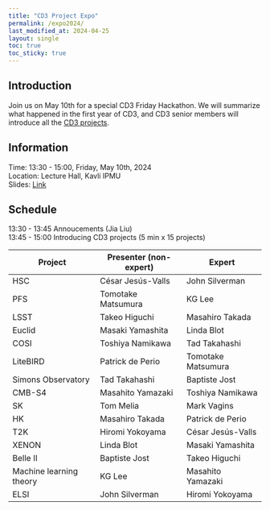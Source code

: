 ```yaml
---
title: "CD3 Project Expo"
permalink: /expo2024/
last_modified_at: 2024-04-25
layout: single
toc: true
toc_sticky: true
---
```


## Introduction

Join us on May 10th for a special CD3 Friday Hackathon. We will summarize what happened in the first year of CD3, and CD3 senior members will introduce all the [CD3 projects](https://cd3.ipmu.jp/projects/). 

## Information

Time: 13:30 - 15:00, Friday, May 10th, 2024 \
Location: Lecture Hall, Kavli IPMU \
Slides: [Link](https://docs.google.com/presentation/d/1VxRN3KcIwPxudZpO_VGFSjhjOysymFSphIS2qdIbQrI/edit?usp=sharing)

## Schedule

13:30 - 13:45 Annoucements (Jia Liu)\
13:45 - 15:00 Introducing CD3 projects (5 min x 15 projects)

| Project                 | Presenter (non-expert) | Expert             |
|-------------------------|------------------------|--------------------|
| HSC                     | César Jesús-Valls      | John Silverman     |
| PFS                     | Tomotake Matsumura     | KG Lee             |
| LSST                    | Takeo Higuchi          | Masahiro Takada    |
| Euclid                  | Masaki Yamashita       | Linda Blot         |
| COSI                    | Toshiya Namikawa       | Tad Takahashi      |
| LiteBIRD                | Patrick de Perio       | Tomotake Matsumura |
| Simons Observatory      | Tad Takahashi          | Baptiste Jost      |
| CMB-S4                  | Masahito Yamazaki      | Toshiya Namikawa   |
| SK                      | Tom Melia              | Mark Vagins        |
| HK                      | Masahiro Takada        | Patrick de Perio   |
| T2K                     | Hiromi Yokoyama        | César Jesús-Valls  |
| XENON                   | Linda Blot             | Masaki Yamashita   |
| Belle II                | Baptiste Jost          | Takeo Higuchi      |
| Machine learning theory | KG Lee                 | Masahito Yamazaki  |
| ELSI                    | John Silverman         | Hiromi Yokoyama    |

